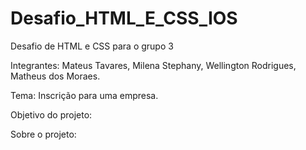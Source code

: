 # Desafio_HTML_E_CSS_IOS
Desafio de HTML e CSS para o grupo 3

Integrantes: Mateus Tavares, Milena Stephany, Wellington Rodrigues, Matheus dos Moraes.

Tema: Inscrição para uma empresa.

Objetivo do projeto: 

Sobre o projeto:
